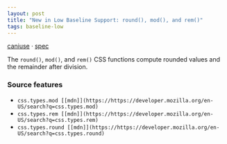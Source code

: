 ```yaml
---
layout: post
title: "New in Low Baseline Support: round(), mod(), and rem()"
tags: baseline-low
---
```


[caniuse](https://caniuse.com/?search=round-mod-rem) · [spec](https://drafts.csswg.org/css-values-4/#round-func)

The `round()`, `mod()`, and `rem()` CSS functions compute rounded values and the remainder after division.

### Source features

- ``css.types.mod [[mdn]](https://https://developer.mozilla.org/en-US/search?q=css.types.mod)``
- ``css.types.rem [[mdn]](https://https://developer.mozilla.org/en-US/search?q=css.types.rem)``
- ``css.types.round [[mdn]](https://https://developer.mozilla.org/en-US/search?q=css.types.round)``

